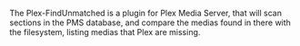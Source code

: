 The Plex-FindUnmatched is a plugin for Plex Media Server, that will scan sections in the PMS database, and compare the medias found in there with the filesystem, listing medias that Plex are missing.

